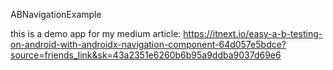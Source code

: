 ABNavigationExample

this is a demo app for my medium article: https://itnext.io/easy-a-b-testing-on-android-with-androidx-navigation-component-64d057e5bdce?source=friends_link&sk=43a2351e6260b6b95a9ddba9037d69e6
